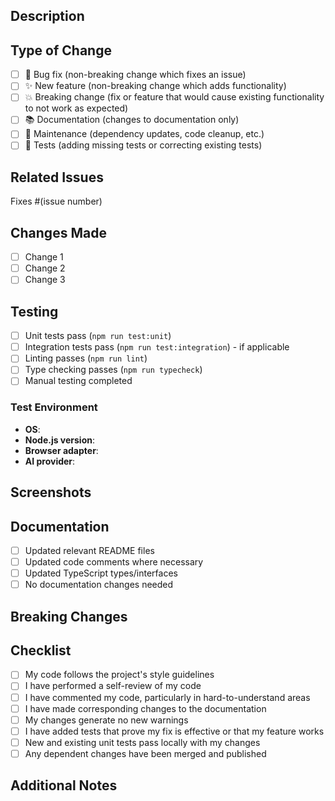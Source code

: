 ## Description

<!-- Provide a brief description of the changes in this PR -->

## Type of Change

<!-- Mark the relevant option with an "x" -->

- [ ] 🐛 Bug fix (non-breaking change which fixes an issue)
- [ ] ✨ New feature (non-breaking change which adds functionality)
- [ ] 💥 Breaking change (fix or feature that would cause existing functionality to not work as expected)
- [ ] 📚 Documentation (changes to documentation only)
- [ ] 🔧 Maintenance (dependency updates, code cleanup, etc.)
- [ ] 🧪 Tests (adding missing tests or correcting existing tests)

## Related Issues

<!-- Link to any related issues using # followed by the issue number -->
Fixes #(issue number)

## Changes Made

<!-- Provide a detailed list of changes made -->

- [ ] Change 1
- [ ] Change 2
- [ ] Change 3

## Testing

<!-- Describe the tests you've added or run -->

- [ ] Unit tests pass (`npm run test:unit`)
- [ ] Integration tests pass (`npm run test:integration`) - if applicable
- [ ] Linting passes (`npm run lint`)
- [ ] Type checking passes (`npm run typecheck`)
- [ ] Manual testing completed

### Test Environment

<!-- If you've tested this manually, please provide details -->

- **OS**: <!-- e.g., macOS 14.0, Windows 11, Ubuntu 22.04 -->
- **Node.js version**: <!-- e.g., 18.17.0 -->
- **Browser adapter**: <!-- e.g., Playwright, Puppeteer, Selenium -->
- **AI provider**: <!-- e.g., Ollama, OpenAI, Mistral -->

## Screenshots

<!-- If applicable, add screenshots to help explain your changes -->

## Documentation

<!-- Check all that apply -->

- [ ] Updated relevant README files
- [ ] Updated code comments where necessary
- [ ] Updated TypeScript types/interfaces
- [ ] No documentation changes needed

## Breaking Changes

<!-- If this is a breaking change, describe what users need to do to migrate -->

## Checklist

<!-- Mark completed items with an "x" -->

- [ ] My code follows the project's style guidelines
- [ ] I have performed a self-review of my code
- [ ] I have commented my code, particularly in hard-to-understand areas
- [ ] I have made corresponding changes to the documentation
- [ ] My changes generate no new warnings
- [ ] I have added tests that prove my fix is effective or that my feature works
- [ ] New and existing unit tests pass locally with my changes
- [ ] Any dependent changes have been merged and published

## Additional Notes

<!-- Add any additional notes, concerns, or context for reviewers -->
